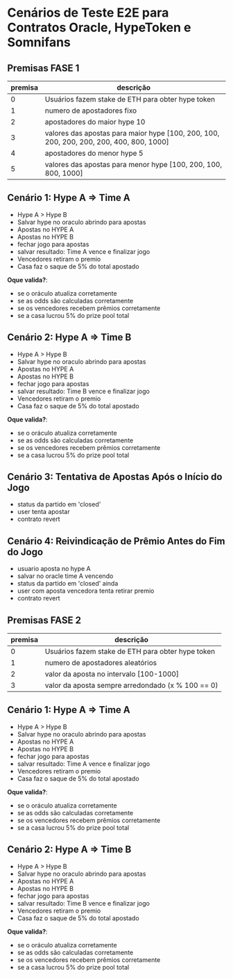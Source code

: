 # Cenários de Teste E2E para Contratos Oracle, HypeToken e Somnifans

## Premisas FASE 1

| premisa | descrição                                                                               |
| ------- | --------------------------------------------------------------------------------------- |
| 0       | Usuários fazem stake de ETH para obter hype token                                       |
| 1       | numero de apostadores fixo                                                              |
| 2       | apostadores do maior hype 10                                                            |
| 3       | valores das apostas para maior hype [100, 200, 100, 200, 200, 200, 200, 400, 800, 1000] |
| 4       | apostadores do menor hype 5                                                             |
| 5       | valores das apostas para menor hype [100, 200, 100, 800, 1000]                          |

## Cenário 1: Hype A => Time A

- Hype A > Hype B
- Salvar hype no oraculo abrindo para apostas
- Apostas no HYPE A
- Apostas no HYPE B
- fechar jogo para apostas
- salvar resultado: Time A vence e finalizar jogo
- Vencedores retiram o premio
- Casa faz o saque de 5% do total apostado

**Oque valida?**:

- se o oráculo atualiza corretamente
- se as odds são calculadas corretamente
- se os vencedores recebem prêmios corretamente
- se a casa lucrou 5% do prize pool total

## Cenário 2: Hype A => Time B

- Hype A > Hype B
- Salvar hype no oraculo abrindo para apostas
- Apostas no HYPE A
- Apostas no HYPE B
- fechar jogo para apostas
- salvar resultado: Time B vence e finalizar jogo
- Vencedores retiram o premio
- Casa faz o saque de 5% do total apostado

**Oque valida?**:

- se o oráculo atualiza corretamente
- se as odds são calculadas corretamente
- se os vencedores recebem prêmios corretamente
- se a casa lucrou 5% do prize pool total

## Cenário 3: Tentativa de Apostas Após o Início do Jogo

- status da partido em 'closed'
- user tenta apostar
- contrato revert

## Cenário 4: Reivindicação de Prêmio Antes do Fim do Jogo

- usuario aposta no hype A
- salvar no oracle time A vencendo
- status da partido em 'closed' ainda
- user com aposta vencedora tenta retirar premio
- contrato revert

## Premisas FASE 2

| premisa | descrição                                         |
| ------- | ------------------------------------------------- |
| 0       | Usuários fazem stake de ETH para obter hype token |
| 1       | numero de apostadores aleatórios                  |
| 2       | valor da aposta no intervalo [100-1000]           |
| 3       | valor da aposta sempre arredondado (x % 100 == 0) |

## Cenário 1: Hype A => Time A

- Hype A > Hype B
- Salvar hype no oraculo abrindo para apostas
- Apostas no HYPE A
- Apostas no HYPE B
- fechar jogo para apostas
- salvar resultado: Time A vence e finalizar jogo
- Vencedores retiram o premio
- Casa faz o saque de 5% do total apostado

**Oque valida?**:

- se o oráculo atualiza corretamente
- se as odds são calculadas corretamente
- se os vencedores recebem prêmios corretamente
- se a casa lucrou 5% do prize pool total

## Cenário 2: Hype A => Time B

- Hype A > Hype B
- Salvar hype no oraculo abrindo para apostas
- Apostas no HYPE A
- Apostas no HYPE B
- fechar jogo para apostas
- salvar resultado: Time B vence e finalizar jogo
- Vencedores retiram o premio
- Casa faz o saque de 5% do total apostado

**Oque valida?**:

- se o oráculo atualiza corretamente
- se as odds são calculadas corretamente
- se os vencedores recebem prêmios corretamente
- se a casa lucrou 5% do prize pool total
